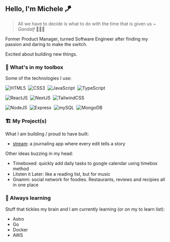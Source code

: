 ## Hello, I'm Michele 🪁

> All we have to decide is what to do with the time that is given us ~ _Gandalf_ 🧙🏻‍♂️

Former Product Manager, turned Software Engineer after finding my passion and daring to make the switch. 

Excited about building new things. 

### 🧰 What's in my toolbox

Some of the technologies I use:

![HTML5](https://img.shields.io/badge/HTML5-E34F26?&style=for-the-badge&logo=html5&logoColor=white)&nbsp;
![CSS3](https://img.shields.io/badge/CSS3-%231572B6?&style=for-the-badge&logo=css3&logoColor=white)&nbsp;
![JavaScript](https://img.shields.io/badge/JAVASCRIPT-323330?&style=for-the-badge&logo=javascript&logoColor=%23F7DF1E)&nbsp;
![TypeScript](https://img.shields.io/badge/TYPESCRIPT-%23007ACC?&style=for-the-badge&logo=typescript&logoColor=white)&nbsp;

![ReactJS](https://img.shields.io/badge/-ReactJs-61DAFB?logo=react&logoColor=white&style=for-the-badge)&nbsp;
![NextJS](https://img.shields.io/badge/next%20js-000000?style=for-the-badge&logo=nextdotjs&logoColor=white)&nbsp;
![TailwindCSS](https://img.shields.io/badge/Tailwind_CSS-38B2AC?style=for-the-badge&logo=tailwind-css&logoColor=white)&nbsp;

![NodeJS](https://img.shields.io/badge/Node%20js-339933?style=for-the-badge&logo=nodedotjs&logoColor=white)&nbsp;
![Express](	https://img.shields.io/badge/Express%20js-868786?style=for-the-badge&logo=express&logoColor=white)&nbsp;
![mySQL](https://img.shields.io/badge/MySQL-005C84?style=for-the-badge&logo=mysql&logoColor=white)&nbsp; 
![MongoDB](https://img.shields.io/badge/MongoDB-4EA94B?style=for-the-badge&logo=mongodb&logoColor=white)&nbsp;

### 🏗️ My Project(s)

What I am building / proud to have built:

- [stream](https://github.com/itzMaffi/Stream): a journaling app where every edit tells a story

Other ideas buzzing in my head:

- Timeboxed: quickly add daily tasks to google calendar using timebox method
- Litsten it Later: like a reading list, but for music
- Gnamm: social network for foodies. Restaurants, reviews and recipies all in one place

### 🌱 Always learning

Stuff that tickles my brain and I am currently learning (or on my to learn list):

- Astro
- Go
- Docker
- AWS

